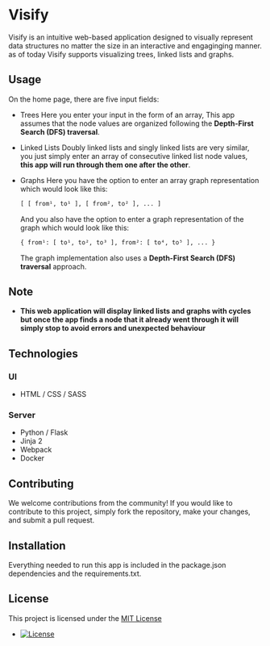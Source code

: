 # Visify

Visify is an intuitive web-based application designed to visually represent data structures no matter the size in an interactive and engaginging manner. as of today Visify supports visualizing trees, linked lists and graphs.

## Usage

On the home page, there are five input fields:
- Trees
    Here you enter your input in the form of an array, This app assumes that the node values are organized following the **Depth-First Search (DFS) traversal**.

- Linked Lists
    Doubly linked lists and singly linked lists are very similar, you just simply enter an array of consecutive linked list node values, **this app will run through them one after the other**.

- Graphs
    Here you have the option to enter an array graph representation which would look like this:
    ```python
    [ [ from¹, to¹ ], [ from², to² ], ... ]
    ```

    And you also have the option to enter a graph representation of the graph which would look like this:
    ```python
    { from¹: [ to¹, to², to³ ], from²: [ to⁴, to⁵ ], ... }
    ```
    The graph implementation also uses a **Depth-First Search (DFS) traversal** approach.

## Note

- **This web application will display linked lists and graphs with cycles but once the app finds a node that it already went through it will simply stop to avoid errors and unexpected behaviour**

## Technologies
### UI
- HTML / CSS / SASS

### Server
- Python / Flask
- Jinja 2
- Webpack
- Docker

## Contributing

We welcome contributions from the community! If you would like to contribute to this project, simply fork the repository, make your changes, and submit a pull request.

## Installation

Everything needed to run this app is included in the package.json dependencies and the requirements.txt.

## License

This project is licensed under the [MIT License](https://opensource.org/licenses/MIT)

- [![License](https://img.shields.io/badge/license-MIT-blue.svg)](https://opensource.org/licenses/MIT)

